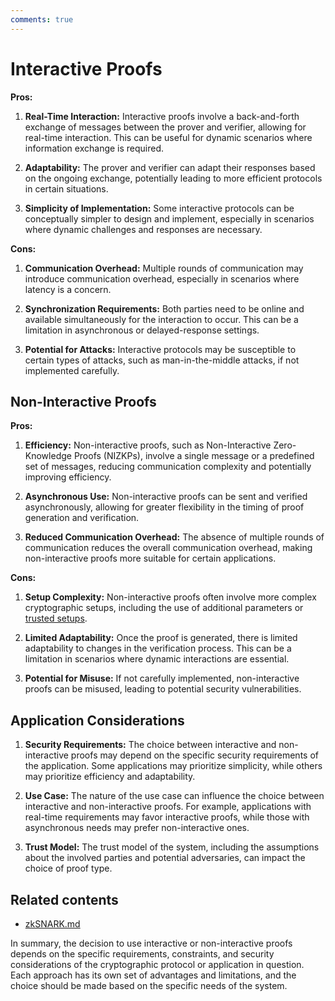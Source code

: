 ```yaml
---
comments: true
---
```


# Interactive Proofs

**Pros:**

1. **Real-Time Interaction:** Interactive proofs involve a back-and-forth exchange of messages between the prover and
   verifier, allowing for real-time interaction. This can be useful for dynamic scenarios where information exchange is
   required.

2. **Adaptability:** The prover and verifier can adapt their responses based on the ongoing exchange, potentially
   leading to more efficient protocols in certain situations.

3. **Simplicity of Implementation:** Some interactive protocols can be conceptually simpler to design and implement,
   especially in scenarios where dynamic challenges and responses are necessary.

**Cons:**

1. **Communication Overhead:** Multiple rounds of communication may introduce communication overhead, especially in
   scenarios where latency is a concern.

2. **Synchronization Requirements:** Both parties need to be online and available simultaneously for the interaction to
   occur. This can be a limitation in asynchronous or delayed-response settings.

3. **Potential for Attacks:** Interactive protocols may be susceptible to certain types of attacks, such as
   man-in-the-middle attacks, if not implemented carefully.

## Non-Interactive Proofs

**Pros:**

1. **Efficiency:** Non-interactive proofs, such as Non-Interactive Zero-Knowledge Proofs (NIZKPs), involve a single
   message or a predefined set of messages, reducing communication complexity and potentially improving efficiency.

2. **Asynchronous Use:** Non-interactive proofs can be sent and verified asynchronously, allowing for greater
   flexibility in the timing of proof generation and verification.

3. **Reduced Communication Overhead:** The absence of multiple rounds of communication reduces the overall communication
   overhead, making non-interactive proofs more suitable for certain applications.

**Cons:**

1. **Setup Complexity:** Non-interactive proofs often involve more complex cryptographic setups, including the use of
   additional parameters or [trusted setups](trusted_setup.md).

2. **Limited Adaptability:** Once the proof is generated, there is limited adaptability to changes in the verification
   process. This can be a limitation in scenarios where dynamic interactions are essential.

3. **Potential for Misuse:** If not carefully implemented, non-interactive proofs can be misused, leading to potential
   security vulnerabilities.

## Application Considerations

1. **Security Requirements:** The choice between interactive and non-interactive proofs may depend on the specific
   security requirements of the application. Some applications may prioritize simplicity, while others may prioritize
   efficiency and adaptability.

2. **Use Case:** The nature of the use case can influence the choice between interactive and non-interactive proofs. For
   example, applications with real-time requirements may favor interactive proofs, while those with asynchronous needs
   may prefer non-interactive ones.

3. **Trust Model:** The trust model of the system, including the assumptions about the involved parties and potential
   adversaries, can impact the choice of proof type.

## Related contents

- [zkSNARK.md](zkSNARK.md)

In summary, the decision to use interactive or non-interactive proofs depends on the specific requirements, constraints,
and security considerations of the cryptographic protocol or application in question. Each approach has its own set of
advantages and limitations, and the choice should be made based on the specific needs of the system.
